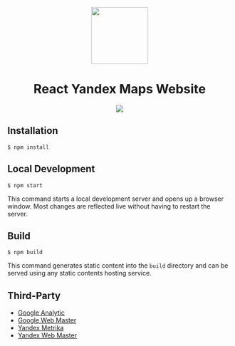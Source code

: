 <p align="center">
  <picture>
    <img src="https://pbe-react-yandex-maps.vercel.app/img/logo.svg" height="128">
  </picture>
  <h1 align="center">React Yandex Maps Website</h1>
</p>

<p align="center">
  <a href="https://pbe-react-yandex-maps.vercel.app/">
    <img src="https://img.shields.io/badge/vercel-%23000000.svg?style=for-the-badge&logo=vercel&logoColor=white" />
  </a>
</p>

## Installation

```
$ npm install
```

## Local Development

```
$ npm start
```

This command starts a local development server and opens up a browser window. Most changes are reflected live without
having to restart the server.

## Build

```
$ npm build
```

This command generates static content into the `build` directory and can be served using any static contents hosting
service.

## Third-Party

- [Google Analytic](https://analytics.google.com/analytics/web)
- [Google Web Master](https://search.google.com/search-console)
- [Yandex Metrika](https://metrika.yandex.ru/)
- [Yandex Web Master](https://webmaster.yandex.ru/)
